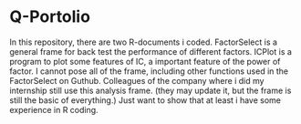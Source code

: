 # Q-Portolio
In this repository, there are two R-documents i coded. FactorSelect is a general frame for back test the performance of different factors. ICPlot is a program to plot some features of IC, a important feature of the power of factor.
I cannot pose all of the frame, including other functions used in the FactorSelect on Guthub. Colleagues of the company where i did my internship still use this analysis frame. (they may update it, but the frame is still the basic of everything.)
Just want to show that at least i have some experience in R coding.